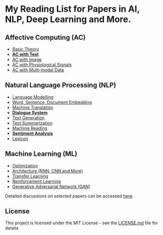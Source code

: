# My Reading List for Papers in AI, NLP, Deep Learning and More.

## Affective Computing (AC)

 - [Basic Theory](./AC/AC_theory.md)
 - [**AC with Text**](./AC/AC_text.md)
 - [AC with Image](./AC/AC_image.md)
 - [AC with Physiological Signals](./AC/AC_physiological.md)
 - [AC with Multi-modal Data](./AC/AC_multimodal.md)

## Natural Language Processing (NLP)

 - [Language Modelling](./NLP/NLP_modelling.md)
 - [Word, Sentence, Document Embedding](./NLP/NLP_embedding.md)
 - [Machine Translation](./NLP/NLP_translation.md)
 - [**Dialogue System**](./NLP/NLP_dialogue.md)
 - [Text Generation](./NLP/NLP_generation.md)
 - [Text Summarization](./NLP/NLP_summarization.md)
 - [Machine Reading](./NLP/NLP_reading.md)
 - [**Sentiment Analysis**](./NLP/NLP_sentiment.md)
 - [Lexicon](./NLP/NLP_lexicon.md)

## Machine Learning (ML)

 - [Optimization](./ML/ML_optimization.md)
 - [Architecture (RNN, CNN and More)](./ML/ML_architecture.md)
 - [Transfer Learning](./ML/ML_transfer.md)
 - [Reinforcement Learning](./ML/ML_reinforcement.md)
 - [Generative Adversarial Network (GAN)](./ML/ML_GAN.md)

<!---
## Knowledge Representation (KR)

 - [Knowledge Graph](./KR/KR_graph.md)
 - [Reasoning](./KR/KR_reasoning.md)


## Computer Vision (CV)

 - [Image Classification](./CV/CV_classification.md)
 - [Instance Segmentation](./CV/CV_segmentation.md)
 - [Visual Question Answering](./CV/CV_visual_QA.md)
 - [Image Captioning](./CV/CV_captioning.md)
 - [Image Generation](./CV/CV_generation.md)
--->

Detailed discussions on selected papers can be accessed [here](https://zhongpeixiang.github.io/).


## License

This project is licensed under the MIT License - see the [LICENSE.md](LICENSE.md) file for details


<!--stackedit_data:
eyJoaXN0b3J5IjpbLTUxOTU4MTU5LC05OTE4MTQ4NzAsLTk4OD
EwNTEyMiwtMzgzODY0NDM1LC04NjkxMjMyODEsLTE3NDg3MzE4
MzcsLTEwMTY4ODI0MjksMTkyNzQyMjY4Miw1MjIwNTgzMjAsLT
ExNDUwMDg3NDQsNjY3MDY4MjgyLC0xMjIxOTU2Mjg3LDQ3ODE2
MTkwNiwxMTEyNDIwMTc5LDQyMDI3MjAwNF19
-->